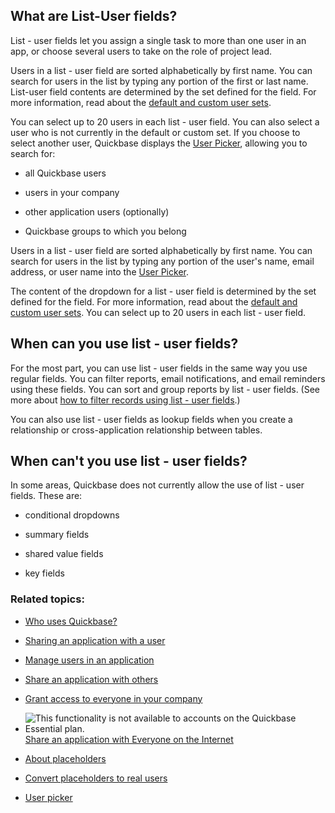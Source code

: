 ## What are List-User fields?

List - user fields let you assign a single task to more than one user in an app, or choose several users to take on the role of project lead.

Users in a list - user field are sorted alphabetically by first name. You can search for users in the list by typing any portion of the first or last name. List-user field contents are determined by the set defined for the field. For more information, read about the [default and custom user sets](https://helpv2.quickbase.com/hc/en-us/articles/4570277291284-About-User-Fields-#defaultset).

You can select up to 20 users in each list - user field. You can also select a user who is not currently in the default or custom set. If you choose to select another user, Quickbase displays the [User Picker](https://helpv2.quickbase.com/hc/en-us/articles/4570274572308-User-Picker-), allowing you to search for:

-   all Quickbase users
    
-   users in your company
    
-   other application users (optionally)
    
-   Quickbase groups to which you belong
    

Users in a list - user field are sorted alphabetically by first name. You can search for users in the list by typing any portion of the user's name, email address, or user name into the [User Picker](https://helpv2.quickbase.com/hc/en-us/articles/4570274572308-User-Picker-).

The content of the dropdown for a list - user field is determined by the set defined for the field. For more information, read about the [default and custom user sets](https://helpv2.quickbase.com/hc/en-us/articles/4570277291284-About-User-Fields-#defaultset). You can select up to 20 users in each list - user field.

## When can you use list - user fields?

For the most part, you can use list - user fields in the same way you use regular fields. You can filter reports, email notifications, and email reminders using these fields. You can sort and group reports by list - user fields. (See more about [how to filter records using list - user fields](https://helpv2.quickbase.com/hc/en-us/articles/4570261800084-Filtering-records-using-fields-with-multiple-values-).)

You can also use list - user fields as lookup fields when you create a relationship or cross-application relationship between tables.

## When can't you use list - user fields?

In some areas, Quickbase does not currently allow the use of list - user fields. These are:

-   conditional dropdowns
    
-   summary fields
    
-   shared value fields
    
-   key fields
    

### Related topics:

-   [Who uses Quickbase?](https://helpv2.quickbase.com/hc/en-us/articles/4570314538644-Who-uses-Quickbase-)
    
-   [Sharing an application with a user](https://helpv2.quickbase.com/hc/en-us/articles/4570349592852-Sharing-apps-with-other-users-)
    
-   [Manage users in an application](https://helpv2.quickbase.com/hc/en-us/articles/4570360058132-Manage-Users-in-an-Application-)
    
-   [Share an application with others](https://helpv2.quickbase.com/hc/en-us/articles/4570349592852-Sharing-apps-with-other-users-)
    
-   [Grant access to everyone in your company](https://helpv2.quickbase.com/hc/en-us/articles/4570313649812-Grant-Access-to-Everyone-in-Your-Company-)
    
-   ![](https://helpv2.quickbase.com/hc/article_attachments/4572755690004/non_essential.png "This functionality  is not available to accounts on the Quickbase Essential plan.")[Share an application with Everyone on the Internet](https://helpv2.quickbase.com/hc/en-us/articles/4570308929428-Sharing-apps-with-Everyone-on-the-Internet-EOTI-)
    
-   [About placeholders](https://helpv2.quickbase.com/hc/en-us/articles/4570379205908-About-Placeholders-)
    
-   [Convert placeholders to real users](https://helpv2.quickbase.com/hc/en-us/articles/4570401083924-Convert-Placeholders-to-Real-Users-)
    
-   [User picker](https://helpv2.quickbase.com/hc/en-us/articles/4570274572308-User-Picker-)